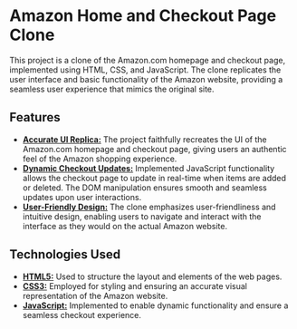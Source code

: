 # Amazon Home and Checkout Page Clone

This project is a clone of the Amazon.com homepage and checkout page, implemented using HTML, CSS, and JavaScript. The clone replicates the user interface and basic functionality of the Amazon website, providing a seamless user experience that mimics the original site.

## Features

- <u>**Accurate UI Replica:**</u> The project faithfully recreates the UI of the Amazon.com homepage and checkout page, giving users an authentic feel of the Amazon shopping experience.
- <u>**Dynamic Checkout Updates:**</u> Implemented JavaScript functionality allows the checkout page to update in real-time when items are added or deleted. The DOM manipulation ensures smooth and seamless updates upon user interactions.
- <u>**User-Friendly Design:**</u> The clone emphasizes user-friendliness and intuitive design, enabling users to navigate and interact with the interface as they would on the actual Amazon website.

## Technologies Used

- <u>**HTML5:**</u> Used to structure the layout and elements of the web pages.
- <u>**CSS3:**</u> Employed for styling and ensuring an accurate visual representation of the Amazon website.
- <u>**JavaScript:**</u> Implemented to enable dynamic functionality and ensure a seamless checkout experience.
